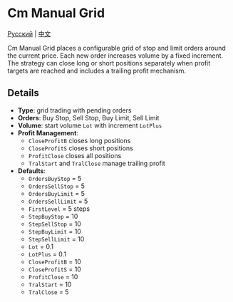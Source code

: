 # Cm Manual Grid
[Русский](README_ru.md) | [中文](README_cn.md)

Cm Manual Grid places a configurable grid of stop and limit orders around the current price. Each new order increases volume by a fixed increment. The strategy can close long or short positions separately when profit targets are reached and includes a trailing profit mechanism.

## Details

- **Type**: grid trading with pending orders
- **Orders**: Buy Stop, Sell Stop, Buy Limit, Sell Limit
- **Volume**: start volume `Lot` with increment `LotPlus`
- **Profit Management**:
  - `CloseProfitB` closes long positions
  - `CloseProfitS` closes short positions
  - `ProfitClose` closes all positions
  - `TralStart` and `TralClose` manage trailing profit
- **Defaults**:
  - `OrdersBuyStop` = 5
  - `OrdersSellStop` = 5
  - `OrdersBuyLimit` = 5
  - `OrdersSellLimit` = 5
  - `FirstLevel` = 5 steps
  - `StepBuyStop` = 10
  - `StepSellStop` = 10
  - `StepBuyLimit` = 10
  - `StepSellLimit` = 10
  - `Lot` = 0.1
  - `LotPlus` = 0.1
  - `CloseProfitB` = 10
  - `CloseProfitS` = 10
  - `ProfitClose` = 10
  - `TralStart` = 10
  - `TralClose` = 5
